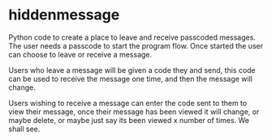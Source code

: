 # hiddenmessage
Python code to create a place to leave and receive passcoded messages. The user needs a passcode to start the program flow. Once started the user can choose to leave or receive a message. 

Users who leave a message will be given a code they and send, this code can be used to receive the message one time, and then the message will change. 

Users wishing to receive a message can enter the code sent to them to view their message, once their message has been viewed it will change, or maybe delete, or maybe just say its been viewed x number of times. We shall see. 
